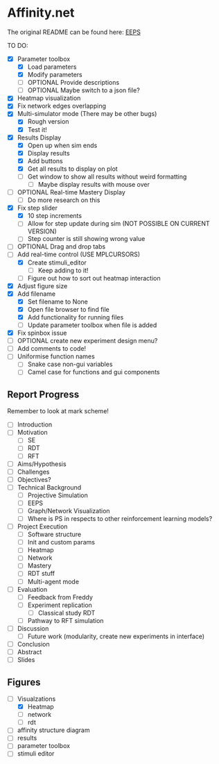 # Affinity.net

The original README can be found here: [EEPS](https://github.com/Asieh-A-Mofrad/Enhanced-Equivalence-Projective-Simulation)

TO DO:

- [x] Parameter toolbox
  - [x] Load parameters
  - [x] Modify parameters
  - [ ] OPTIONAL Provide descriptions
  - [ ] OPTIONAL Maybe switch to a json file?
- [x] Heatmap visualization
- [x] Fix network edges overlapping
- [x] Multi-simulator mode (There may be other bugs)
  - [x] Rough version
  - [x] Test it!
- [x] Results Display
  - [x] Open up when sim ends
  - [x] Display results
  - [x] Add buttons
  - [x] Get all results to display on plot
  - [ ] Get window to show all results without weird formatting
    - [ ] Maybe display results with mouse over
- [ ] OPTIONAL Real-time Mastery Display
  - [ ] Do more research on this
- [x] Fix step slider
  - [x] 10 step increments
  - [ ] Allow for step update during sim (NOT POSSIBLE ON CURRENT VERSION)
  - [ ] Step counter is still showing wrong value
- [ ] OPTIONAL Drag and drop tabs
- [ ] Add real-time control (USE MPLCURSORS)
  - [x] Create stimuli_editor
    - [ ] Keep adding to it!
  - [ ] Figure out how to sort out heatmap interaction
- [x] Adjust figure size
- [x] Add filename
  - [x] Set filename to None
  - [x] Open file browser to find file
  - [x] Add functionality for running files
  - [ ] Update parameter toolbox when file is added
- [x] Fix spinbox issue
- [ ] OPTIONAL create new experiment design menu?
- [ ] Add comments to code!
- [ ] Uniformise function names
  - [ ] Snake case non-gui variables
  - [ ] Camel case for functions and gui components

## Report Progress

Remember to look at mark scheme!

- [ ] Introduction
- [ ] Motivation
  - [ ] SE
  - [ ] RDT
  - [ ] RFT
- [ ] Aims/Hypothesis
- [ ] Challenges
- [ ] Objectives?
- [ ] Technical Background
  - [ ] Projective Simulation
  - [ ] EEPS
  - [ ] Graph/Network Visualization
  - [ ] Where is PS in respects to other reinforcement learning models?
- [ ] Project Execution
  - [ ] Software structure
  - [ ] Init and custom params
  - [ ] Heatmap
  - [ ] Network
  - [ ] Mastery
  - [ ] RDT stuff
  - [ ] Multi-agent mode
- [ ] Evaluation
  - [ ] Feedback from Freddy
  - [ ] Experiment replication
    - [ ] Classical study RDT
  - [ ] Pathway to RFT simulation
- [ ] Discussion
  - [ ] Future work (modularity, create new experiments in interface)
- [ ] Conclusion
- [ ] Abstract
- [ ] Slides

## Figures

- [ ] Visualzations
  - [x] Heatmap
  - [ ] network
  - [ ] rdt
- [ ] affinity structure diagram
- [ ] results
- [ ] parameter toolbox
- [ ] stimuli editor
